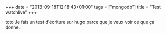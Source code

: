 +++
date = "2013-09-18T12:18:43+01:00"
tags = ["mongodb"]
title = "Test watchlive"
+++

toto Je fais un test d'écriture sur hugo parce que je veux voir ce que ça donne.